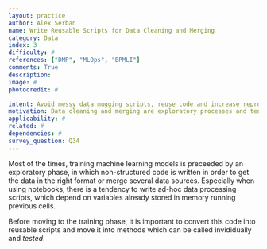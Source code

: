 ```yaml
---
layout: practice
author: Alex Serban
name: Write Reusable Scripts for Data Cleaning and Merging
category: Data
index: 3
difficulty: #
references: ["DMP", "MLOps", "BPMLI"]
comments: True
description:
image: #
photocredit: #

intent: Avoid messy data mugging scripts, reuse code and increase reproducibility. #
motivation: Data cleaning and merging are exploratory processes and tend to be less structured. #
applicability: #
related: #
dependencies: #
survey_question: Q34
---
```


Most of the times, training machine learning models is preceeded by an exploratory phase, in which non-structured code is written in order to get the data in the right format or merge several data sources.
Especially when using notebooks, there is a tendency to write ad-hoc data processing scripts, which depend on variables already stored in memory running previous cells.

Before moving to the training phase, it is important to convert this code into reusable scripts and move it into methods which can be called invididually and *tested*.